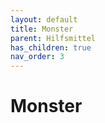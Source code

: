 ```yaml
---
layout: default
title: Monster
parent: Hilfsmittel
has_children: true
nav_order: 3
---
```


# Monster
